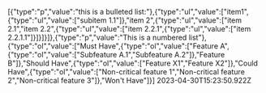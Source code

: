 [{"type":"p","value":"this is a bulleted list:"},{"type":"ul","value":["item1",{"type":"ul","value":["subitem 1.1"]},"item 2",{"type":"ul","value":["item 2.1","item 2.2",{"type":"ul","value":["item 2.2.1",{"type":"ul","value":["item 2.2.1.1"]}]}]}]},{"type":"p","value":"This is a numbered list"},{"type":"ol","value":["Must Have",{"type":"ol","value":["Feature A",{"type":"ol","value":["Subfeature A.1","Subfeature A.2"]},"Feature B"]},"Should Have",{"type":"ol","value":["Feature X1","Feature X2"]},"Could Have",{"type":"ol","value":["Non-critical feature 1","Non-critical feature 2","Non-critical feature 3"]},"Won't Have"]}] 2023-04-30T15:23:50.922Z